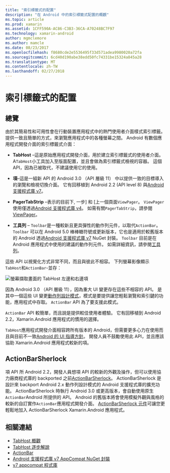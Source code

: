 ```yaml
---
title: "索引標籤式的配置"
description: "在 Android 中的索引標籤式配置的概觀"
ms.topic: article
ms.prod: xamarin
ms.assetid: 1CFF590A-AC86-C3B3-36CA-A70248BC7F97
ms.technology: xamarin-android
author: mgmclemore
ms.author: mamcle
ms.date: 08/23/2017
ms.openlocfilehash: f8680cde2e5536495f33d571adea9980020a72fa
ms.sourcegitcommit: 6cd40d190abe38edd50fc74331be15324a845a28
ms.translationtype: MT
ms.contentlocale: zh-TW
ms.lasthandoff: 02/27/2018
---
```

# <a name="tabbed-layouts"></a>索引標籤式的配置

<a name="Overview" />

## <a name="overview"></a>總覽

由於其簡易性和可用性會在行動裝置應用程式中的熱門使用者介面樣式索引標籤。 提供一致且簡單的方式，來瀏覽應用程式中的各種螢幕之間。 Android 有數個應用程式開發介面的索引標籤式介面： 

-   **TabHost** &ndash;這是原始應用程式開發介面，用於建立索引標籤式的使用者介面。 A`TabHost`小工具加入至版面配置，並且會做為索引標籤式檢視的容器。 這個 API，因為已被取代，不建議使用它的使用。 

-   **項**&ndash;這是一組新 API 的 Android 3.0 （API 層級 11） 中以提供一致的目標導入的瀏覽和檢視切換介面。 它有回移植到 Android 2.2 (API level 8) 與[Android 支援程式庫 v7](https://www.nuget.org/packages/Xamarin.Android.Support.v7.AppCompat/)。 

-   **PagerTabStrip** &ndash;表示的目前下, 一步] 和 [上一個頁面`ViewPager`。 `ViewPager` 使用僅透過[Android 支援程式庫 v4](https://www.nuget.org/packages/Xamarin.Android.Support.v4/)。
     如需有關`PagerTabStrip`，請參閱[ViewPager](~/android/user-interface/controls/view-pager/index.md)。

-   **工具列** &ndash; `Toolbar`是一種較新且更具彈性的動作列元件，以取代`ActionBar`。 `Toolbar` 可以在 Android 5.0 棒棒糖符號或更新版本，它也是適用於較舊版本的 Android 透過[Android 支援程式庫 v7](https://www.nuget.org/packages/Xamarin.Android.Support.v7.AppCompat/) NuGet 封裝。 
    `Toolbar` 目前是在 Android 應用程式中使用的建議的動作列元件。
    如需詳細資訊，請參閱[工具列](~/android/user-interface/controls/tool-bar/index.md)。 


這些 API 以視覺化方式非常不同，而且與彼此不相容。 下列螢幕影像顯示`TabHost`和`ActionBar`-並存： 

![螢幕擷取畫面的 TabHost 左邊和右邊項](images/image01.png)

因為 Android 3.0 （API 層級 11），因為重大 UI 變更存在這些不相容的 API。 是其中一個這些 UI 變更[動作列設計模式](http://www.androidpatterns.com/uap_pattern/action-bar)，模式是要提供讓您輕鬆瀏覽和索引鍵的功能，應用程式中存取。 `ActionBar` API 為了要支援此模式。 

`ActionBar` API 較簡單，而且說是提供較佳使用者體驗。 它有回移植到 Android 2.2，Xamarin.Android 應用程式的慣用的選擇。 

`TabHost`應用程式開發介面相容跨所有版本的 Android，但需要更多心力在使用而且與目前不一致[Android 的 UI 指導方針](http://developer.android.com/design/index.html)。 開發人員不鼓勵使用此 API，並且應該協助 Xamarin.Android 應用程式較新的項。 


<a name="Introducing_ActionBarSherlock" />

## <a name="actionbarsherlock"></a>ActionBarSherlock

項 API 所 Android 2.2，開發人員想項 API 的較新的外觀及操作，但可以使用協力廠商程式庫的 backported 之前[ActionBarSherlock](http://actionbarsherlock.com)。 ActionBarSherlock 是設計來 backport Android 2.x 動作列設計模式的 Android 支援程式庫的擴充功能。 ActionBarSherlock 時執行 Android 3.0 或更高版本，會自動使用原生`ActionBar`Android 所提供的 API。 Android 的舊版本將會使用模擬外觀與風格的較新的自訂實作`ActionBar`應用程式開發介面。 [ActionBarSherlock 元件](https://www.nuget.org/packages/xamstore-XamarinActionBarSherlock/)可讓您更輕鬆地加入 ActionBarSherlock Xamarin.Android 應用程式。 



## <a name="related-links"></a>相關連結

- [TabHost 概觀](tab-host.md)
- [TabHost 逐步解說](~/android/user-interface/layouts/tab-layout/creating-a-tabbed-ui.md)
- [ActionBar](http://developer.android.com/guide/topics/ui/actionbar.html)
- [Android 支援程式庫 v7 AppCompat NuGet 封裝](https://www.nuget.org/packages/Xamarin.Android.Support.v7.AppCompat/)
- [v7 appcompat 程式庫](http://developer.android.com/tools/support-library/features.html#v7-appcompat)
